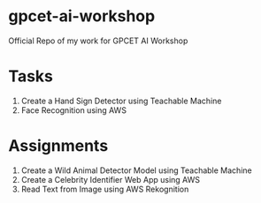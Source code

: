 # gpcet-ai-workshop
Official Repo of my work for GPCET AI Workshop

# Tasks
1. Create a Hand Sign Detector using Teachable Machine
2. Face Recognition using AWS


# Assignments
1. Create a Wild Animal Detector Model using Teachable Machine
2. Create a Celebrity Identifier Web App using AWS
3. Read Text from Image using AWS Rekognition

